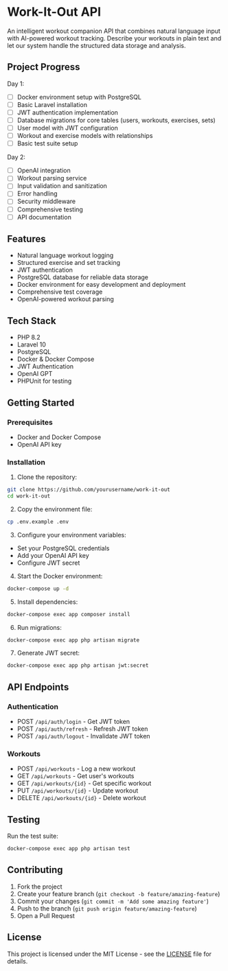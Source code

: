 # Work-It-Out API

An intelligent workout companion API that combines natural language input with AI-powered workout tracking. Describe your workouts in plain text and let our system handle the structured data storage and analysis.

## Project Progress

Day 1:
- [ ] Docker environment setup with PostgreSQL
- [ ] Basic Laravel installation
- [ ] JWT authentication implementation
- [ ] Database migrations for core tables (users, workouts, exercises, sets)
- [ ] User model with JWT configuration
- [ ] Workout and exercise models with relationships
- [ ] Basic test suite setup

Day 2:
- [ ] OpenAI integration
- [ ] Workout parsing service
- [ ] Input validation and sanitization
- [ ] Error handling
- [ ] Security middleware
- [ ] Comprehensive testing
- [ ] API documentation

## Features

- Natural language workout logging
- Structured exercise and set tracking
- JWT authentication
- PostgreSQL database for reliable data storage
- Docker environment for easy development and deployment
- Comprehensive test coverage
- OpenAI-powered workout parsing

## Tech Stack

- PHP 8.2
- Laravel 10
- PostgreSQL
- Docker & Docker Compose
- JWT Authentication
- OpenAI GPT
- PHPUnit for testing

## Getting Started

### Prerequisites

- Docker and Docker Compose
- OpenAI API key

### Installation

1. Clone the repository:
```bash
git clone https://github.com/yourusername/work-it-out
cd work-it-out
```

2. Copy the environment file:
```bash
cp .env.example .env
```

3. Configure your environment variables:
- Set your PostgreSQL credentials
- Add your OpenAI API key
- Configure JWT secret

4. Start the Docker environment:
```bash
docker-compose up -d
```

5. Install dependencies:
```bash
docker-compose exec app composer install
```

6. Run migrations:
```bash
docker-compose exec app php artisan migrate
```

7. Generate JWT secret:
```bash
docker-compose exec app php artisan jwt:secret
```

## API Endpoints

### Authentication
- POST `/api/auth/login` - Get JWT token
- POST `/api/auth/refresh` - Refresh JWT token
- POST `/api/auth/logout` - Invalidate JWT token

### Workouts
- POST `/api/workouts` - Log a new workout
- GET `/api/workouts` - Get user's workouts
- GET `/api/workouts/{id}` - Get specific workout
- PUT `/api/workouts/{id}` - Update workout
- DELETE `/api/workouts/{id}` - Delete workout

## Testing

Run the test suite:
```bash
docker-compose exec app php artisan test
```

## Contributing

1. Fork the project
2. Create your feature branch (`git checkout -b feature/amazing-feature`)
3. Commit your changes (`git commit -m 'Add some amazing feature'`)
4. Push to the branch (`git push origin feature/amazing-feature`)
5. Open a Pull Request

## License

This project is licensed under the MIT License - see the [LICENSE](LICENSE) file for details.